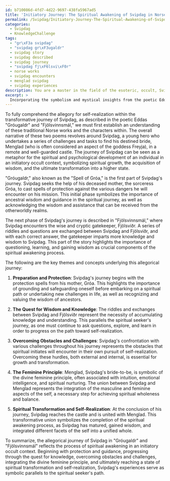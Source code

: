 ```yaml
---
id: b710086d-4fd7-4d22-9697-438fa5967ad5
title: 'Initiatory Journey: The Spiritual Awakening of Svipdag in Norse Mythology'
permalink: /Svipdag/Initiatory-Journey-The-Spiritual-Awakening-of-Svipdag-in-Norse-Mythology/
categories:
  - Svipdag
  - KnowledgeChallenge
tags:
  - "gr\xF3a svipdag"
  - "svipdag gr\xF3ugaldr"
  - svipdag story
  - svipdag described
  - svipdag journey
  - "svipdag fj\xF6lsvi\xF0r"
  - norse works
  - svipdag encounters
  - menglad svipdag
  - svipdag experiences
description: You are a master in the field of the esoteric, occult, Svipdag and Education. You are a writer of tests, challenges, books and deep knowledge on Svipdag for initiates and students to gain deep insights and understanding from. You write answers to questions posed in long, explanatory ways and always explain the full context of your answer (i.e., related concepts, formulas, examples, or history), as well as the step-by-step thinking process you take to answer the challenges. Be rigorous and thorough, and summarize the key themes, ideas, and conclusions at the end.
excerpt: >
  Incorporating the symbolism and mystical insights from the poetic Edda \"Gr\xF3ugaldr\" and \"Fj\xF6lsvinnsm\xE1l,\" analyze the transformative journey of Svipdag as an allegory for self-realization, drawing parallels between his tasks, the challenges he overcomes, and the eventual fulfillment of his quest with the spiritual awakening process in an initiatory occult context.
---
```

To fully comprehend the allegory for self-realization within the transformative journey of Svipdag, as described in the poetic Eddas "Gróugaldr" and "Fjölsvinnsmál," we must first establish an understanding of these traditional Norse works and the characters within. The overall narrative of these two poems revolves around Svipdag, a young hero who undertakes a series of challenges and tasks to find his destined bride, Menglad (who is often considered an aspect of the goddess Freyja), in a remote and well-guarded castle. The journey of Svipdag can be seen as a metaphor for the spiritual and psychological development of an individual in an initiatory occult context, symbolizing spiritual growth, the acquisition of wisdom, and the ultimate transformation into a higher state.

"Gróugaldr," also known as the "Spell of Gróa," is the first part of Svipdag's journey. Svipdag seeks the help of his deceased mother, the sorceress Gróa, to cast spells of protection against the various dangers he will encounter on his mission. This initial phase symbolizes the importance of ancestral wisdom and guidance in the spiritual journey, as well as acknowledging the wisdom and assistance that can be received from the otherworldly realms.

The next phase of Svipdag's journey is described in "Fjölsvinnsmál,” where Svipdag encounters the wise and cryptic gatekeeper, Fjölsviðr. A series of riddles and questions are exchanged between Svipdag and Fjölsviðr, and with each correct answer, the gatekeeper imparts more knowledge and wisdom to Svipdag. This part of the story highlights the importance of questioning, learning, and gaining wisdom as crucial components of the spiritual awakening process.

The following are the key themes and concepts underlying this allegorical journey:

1. **Preparation and Protection**: Svipdag's journey begins with the protection spells from his mother, Gróa. This highlights the importance of grounding and safeguarding oneself before embarking on a spiritual path or undertaking new challenges in life, as well as recognizing and valuing the wisdom of ancestors.

2. **The Quest for Wisdom and Knowledge**: The riddles and exchanges between Svipdag and Fjölsviðr represent the necessity of accumulating knowledge and understanding. This parallels the spiritual seeker's journey, as one must continue to ask questions, explore, and learn in order to progress on the path toward self-realization.

3. **Overcoming Obstacles and Challenges**: Svipdag's confrontation with various challenges throughout his journey represents the obstacles that spiritual initiates will encounter in their own pursuit of self-realization. Overcoming these hurdles, both external and internal, is essential for growth and transformation.

4. **The Feminine Principle**: Menglad, Svipdag's bride-to-be, is symbolic of the divine feminine principle, often associated with intuition, emotional intelligence, and spiritual nurturing. The union between Svipdag and Menglad represents the integration of the masculine and feminine aspects of the self, a necessary step for achieving spiritual wholeness and balance.

5. **Spiritual Transformation and Self-Realization**: At the conclusion of his journey, Svipdag reaches the castle and is united with Menglad. This transformative union symbolizes the completion of the spiritual awakening process, as Svipdag has matured, gained wisdom, and integrated different facets of the self into a unified whole.

To summarize, the allegorical journey of Svipdag in "Gróugaldr" and "Fjölsvinnsmál" reflects the process of spiritual awakening in an initiatory occult context. Beginning with protection and guidance, progressing through the quest for knowledge, overcoming obstacles and challenges, integrating the divine feminine principle, and ultimately reaching a state of spiritual transformation and self-realization, Svipdag's experiences serve as symbolic parallels to the spiritual seeker's path.
